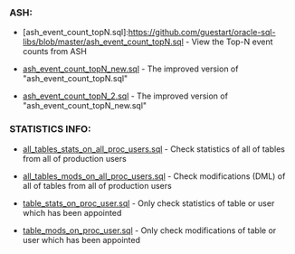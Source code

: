 ### ASH:

+ [ash_event_count_topN.sql]:https://github.com/guestart/oracle-sql-libs/blob/master/ash_event_count_topN.sql - View the Top-N event counts from ASH

+ [ash_event_count_topN_new.sql](https://github.com/guestart/oracle-sql-libs/blob/master/ash_event_count_topN_new.sql) - The improved version of "ash_event_count_topN.sql"

+ [ash_event_count_topN_2.sql](https://github.com/guestart/oracle-sql-libs/blob/master/ash_event_count_topN_2.sql) - The improved version of "ash_event_count_topN_new.sql" 

### STATISTICS INFO:

+ [all_tables_stats_on_all_proc_users.sql](https://github.com/guestart/oracle-sql-libs/blob/master/all_tables_stats_on_all_proc_users.sql) - Check statistics of all of tables from all of production users

+ [all_tables_mods_on_all_proc_users.sql](https://github.com/guestart/oracle-sql-libs/blob/master/all_tables_mods_on_all_proc_users.sql) - Check modifications (DML) of all of tables from all of production users

+ [table_stats_on_proc_user.sql](https://github.com/guestart/oracle-sql-libs/blob/master/table_stats_on_proc_user.sql) - Only check statistics of table or user which has been appointed

+ [table_mods_on_proc_user.sql](https://github.com/guestart/oracle-sql-libs/blob/master/table_mods_on_proc_user.sql) - Only check modifications of table or user which has been appointed
